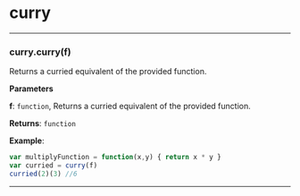 # curry





* * *

### curry.curry(f) 

Returns a curried equivalent of the provided function.

**Parameters**

**f**: `function`, Returns a curried equivalent of the provided function.

**Returns**: `function`

**Example**:
```js
var multiplyFunction = function(x,y) { return x * y }
var curried = curry(f)
curried(2)(3) //6
```



* * *










